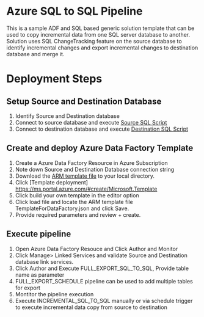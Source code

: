 # Azure SQL to SQL Pipeline  

This is a sample ADF and SQL based generic solution template that can be used to copy incremental data from one SQL server database to another. Solution uses SQL ChangeTracking feature on the source database to identify incremental changes and export incremental changes to destination database and merge it.

# Deployment Steps

## Setup Source and Destination Database
1. Identify Source and Destination database
2. Connect to source database and execute [Source SQL Script](SQLToSQLCopy_Source.sql)
3. Connect to destination database and execute [Destination SQL Script](SQLToSQLCopy_Source.sql)

## Create and deploy Azure Data Factory Template 
1. Create a Azure Data Factory Resource in Azure Subscription 
1. Note down Source and Destination Database connection string 
2. Download the [ARM template file](arm_template.json) to your local directory.
3. Click [Template deployment] https://ms.portal.azure.com/#create/Microsoft.Template
4. Click build your own template in the editor option
5. Click load file and locate the ARM template file TemplateForDataFactory.json and click Save.
6. Provide required parameters and review + create.

## Execute pipeline
1. Open Azure Data Factory Resouce and Click Author and Monitor 
2. Click Manage> Linked Services and validate Source and Destination database link services.  
4. Click Author and Execute FULL_EXPORT_SQL_TO_SQL, Provide table name as parameter 
5. FULL_EXPORT_SCHEDULE pipeline can be used to add multiple tables for export 
6. Montitor the pipeline execution 
7. Execute INCREMENTAL_SQL_TO_SQL manually or via schedule trigger to execute incremental data copy from source to destination
